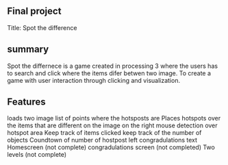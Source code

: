 ## Final project

Title: Spot the difference

## summary

Spot the differnece is a game created in processing 3 where the users has to search and click where the items difer betwen two image. To create a game with user interaction through clicking and visualization.

## Features
loads two image
list of points where the hotsposts are
Places hotspots over the items that are different on the image on the right
mouse detection over hotspot area
Keep track of items clicked
keep track of the number of objects
Coundtown of number of hostpost left
congradulations text
Homescreen (not complete)
congradulations screen (not completed)
Two levels (not complete)

